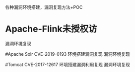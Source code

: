 各种漏洞环境搭建，漏洞复现方法+POC


# Apache-Flink未授权访
漏洞环境复现

#Apache Solr CVE-2019-0193 环境搭建漏洞复现
漏洞环境复现

#Tomcat CVE-2017-12617 环境搭建漏洞利用复现
漏洞环境复现

